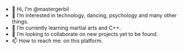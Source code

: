 - 👋 Hi, I’m @mastergerbil
- 👀 I’m interested in technology, dancing, psychology and many other things.
- 🌱 I’m currently learning martial arts and C++.
- 💞️ I’m looking to collaborate on new projects yet to be found.
- 📫 How to reach me: on this platform.

<!---
mastergerbil/mastergerbil is a ✨ special ✨ repository because its `README.md` (this file) appears on your GitHub profile.
You can click the Preview link to take a look at your changes.
--->
